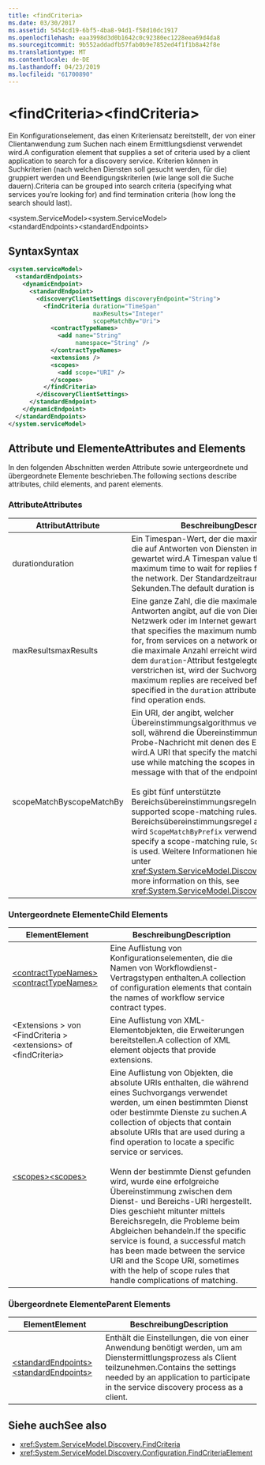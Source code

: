 ```yaml
---
title: <findCriteria>
ms.date: 03/30/2017
ms.assetid: 5454cd19-6bf5-4ba8-94d1-f58d10dc1917
ms.openlocfilehash: eaa3998d3d0b1642c0c92380ec1228eea69d4da8
ms.sourcegitcommit: 9b552addadfb57fab0b9e7852ed4f1f1b8a42f8e
ms.translationtype: MT
ms.contentlocale: de-DE
ms.lasthandoff: 04/23/2019
ms.locfileid: "61700890"
---
```

# <a name="findcriteria"></a><span data-ttu-id="9120f-101">\<findCriteria></span><span class="sxs-lookup"><span data-stu-id="9120f-101">\<findCriteria></span></span>
<span data-ttu-id="9120f-102">Ein Konfigurationselement, das einen Kriteriensatz bereitstellt, der von einer Clientanwendung zum Suchen nach einem Ermittlungsdienst verwendet wird.</span><span class="sxs-lookup"><span data-stu-id="9120f-102">A configuration element that supplies a set of criteria used by a client application to search for a discovery service.</span></span> <span data-ttu-id="9120f-103">Kriterien können in Suchkriterien (nach welchen Diensten soll gesucht werden, für die) gruppiert werden und Beendigungskriterien (wie lange soll die Suche dauern).</span><span class="sxs-lookup"><span data-stu-id="9120f-103">Criteria can be grouped into search criteria (specifying what services you’re looking for) and find termination criteria (how long the search should last).</span></span>  
  
 <span data-ttu-id="9120f-104">\<system.ServiceModel></span><span class="sxs-lookup"><span data-stu-id="9120f-104">\<system.ServiceModel></span></span>  
<span data-ttu-id="9120f-105">\<standardEndpoints></span><span class="sxs-lookup"><span data-stu-id="9120f-105">\<standardEndpoints></span></span>  
  
## <a name="syntax"></a><span data-ttu-id="9120f-106">Syntax</span><span class="sxs-lookup"><span data-stu-id="9120f-106">Syntax</span></span>  
  
```xml  
<system.serviceModel>
  <standardEndpoints>
    <dynamicEndpoint>
      <standardEndpoint>
        <discoveryClientSettings discoveryEndpoint="String">
          <findCriteria duration="TimeSpan"
                        maxResults="Integer"
                        scopeMatchBy="Uri">
            <contractTypeNames>
              <add name="String"
                   namespace="String" />
            </contractTypeNames>
            <extensions />
            <scopes>
              <add scope="URI" />
            </scopes>
          </findCriteria>
        </discoveryClientSettings>
      </standardEndpoint>
    </dynamicEndpoint>
  </standardEndpoints>
</system.serviceModel>
```  
  
## <a name="attributes-and-elements"></a><span data-ttu-id="9120f-107">Attribute und Elemente</span><span class="sxs-lookup"><span data-stu-id="9120f-107">Attributes and Elements</span></span>  
 <span data-ttu-id="9120f-108">In den folgenden Abschnitten werden Attribute sowie untergeordnete und übergeordnete Elemente beschrieben.</span><span class="sxs-lookup"><span data-stu-id="9120f-108">The following sections describe attributes, child elements, and parent elements.</span></span>  
  
### <a name="attributes"></a><span data-ttu-id="9120f-109">Attribute</span><span class="sxs-lookup"><span data-stu-id="9120f-109">Attributes</span></span>  
  
|<span data-ttu-id="9120f-110">Attribut</span><span class="sxs-lookup"><span data-stu-id="9120f-110">Attribute</span></span>|<span data-ttu-id="9120f-111">Beschreibung</span><span class="sxs-lookup"><span data-stu-id="9120f-111">Description</span></span>|  
|---------------|-----------------|  
|<span data-ttu-id="9120f-112">duration</span><span class="sxs-lookup"><span data-stu-id="9120f-112">duration</span></span>|<span data-ttu-id="9120f-113">Ein Timespan-Wert, der die maximale Zeit angibt, die auf Antworten von Diensten im Netzwerk gewartet wird.</span><span class="sxs-lookup"><span data-stu-id="9120f-113">A Timespan value that specifies the maximum time to wait for replies from services on the network.</span></span> <span data-ttu-id="9120f-114">Der Standardzeitraum beträgt 20 Sekunden.</span><span class="sxs-lookup"><span data-stu-id="9120f-114">The default duration is 20 seconds.</span></span>|  
|<span data-ttu-id="9120f-115">maxResults</span><span class="sxs-lookup"><span data-stu-id="9120f-115">maxResults</span></span>|<span data-ttu-id="9120f-116">Eine ganze Zahl, die die maximale Anzahl an Antworten angibt, auf die von Diensten in einem Netzwerk oder im Internet gewartet wird.</span><span class="sxs-lookup"><span data-stu-id="9120f-116">An integer that specifies the maximum number of replies to wait for, from services on a network or the Internet.</span></span> <span data-ttu-id="9120f-117">Wenn die maximale Anzahl erreicht wird, bevor der mit dem `duration`-Attribut festgelegte Zeitraum verstrichen ist, wird der Suchvorgang beendet.</span><span class="sxs-lookup"><span data-stu-id="9120f-117">If maximum replies are received before the value specified in the `duration` attribute has elapsed, the find operation ends.</span></span>|  
|<span data-ttu-id="9120f-118">scopeMatchBy</span><span class="sxs-lookup"><span data-stu-id="9120f-118">scopeMatchBy</span></span>|<span data-ttu-id="9120f-119">Ein URI, der angibt, welcher Übereinstimmungsalgorithmus verwendet werden soll, während die Übereinstimmung der Bereiche der Probe-Nachricht mit denen des Endpunkts ermittelt wird.</span><span class="sxs-lookup"><span data-stu-id="9120f-119">A URI that specify the matching algorithm to use while matching the scopes in the Probe message with that of the endpoint.</span></span><br /><br /> <span data-ttu-id="9120f-120">Es gibt fünf unterstützte Bereichsübereinstimmungsregeln.</span><span class="sxs-lookup"><span data-stu-id="9120f-120">There are five supported scope-matching rules.</span></span> <span data-ttu-id="9120f-121">Wenn keine Bereichsübereinstimmungsregel angegeben wird, wird `ScopeMatchByPrefix` verwendet.</span><span class="sxs-lookup"><span data-stu-id="9120f-121">If you do not specify a scope-matching rule, `ScopeMatchByPrefix` is used.</span></span> <span data-ttu-id="9120f-122">Weitere Informationen hierzu finden Sie unter <xref:System.ServiceModel.Discovery.FindCriteria>.</span><span class="sxs-lookup"><span data-stu-id="9120f-122">For more information on this, see <xref:System.ServiceModel.Discovery.FindCriteria>.</span></span>|  
  
### <a name="child-elements"></a><span data-ttu-id="9120f-123">Untergeordnete Elemente</span><span class="sxs-lookup"><span data-stu-id="9120f-123">Child Elements</span></span>  
  
|<span data-ttu-id="9120f-124">Element</span><span class="sxs-lookup"><span data-stu-id="9120f-124">Element</span></span>|<span data-ttu-id="9120f-125">Beschreibung</span><span class="sxs-lookup"><span data-stu-id="9120f-125">Description</span></span>|  
|-------------|-----------------|  
|[<span data-ttu-id="9120f-126">\<contractTypeNames></span><span class="sxs-lookup"><span data-stu-id="9120f-126">\<contractTypeNames></span></span>](../../../../../docs/framework/configure-apps/file-schema/wcf/contracttypenames.md)|<span data-ttu-id="9120f-127">Eine Auflistung von Konfigurationselementen, die die Namen von Workflowdienst-Vertragstypen enthalten.</span><span class="sxs-lookup"><span data-stu-id="9120f-127">A collection of configuration elements that contain the names of workflow service contract types.</span></span>|  
|<span data-ttu-id="9120f-128">\<Extensions > von \<FindCriteria ></span><span class="sxs-lookup"><span data-stu-id="9120f-128">\<extensions> of \<findCriteria></span></span>|<span data-ttu-id="9120f-129">Eine Auflistung von XML-Elementobjekten, die Erweiterungen bereitstellen.</span><span class="sxs-lookup"><span data-stu-id="9120f-129">A collection of XML element objects that provide extensions.</span></span>|  
|[<span data-ttu-id="9120f-130">\<scopes></span><span class="sxs-lookup"><span data-stu-id="9120f-130">\<scopes></span></span>](../../../../../docs/framework/configure-apps/file-schema/wcf/scopes.md)|<span data-ttu-id="9120f-131">Eine Auflistung von Objekten, die absolute URIs enthalten, die während eines Suchvorgangs verwendet werden, um einen bestimmten Dienst oder bestimmte Dienste zu suchen.</span><span class="sxs-lookup"><span data-stu-id="9120f-131">A collection of objects that contain absolute URIs that are used during a find operation to locate a specific service or services.</span></span><br /><br /> <span data-ttu-id="9120f-132">Wenn der bestimmte Dienst gefunden wird, wurde eine erfolgreiche Übereinstimmung zwischen dem Dienst- und Bereichs-URI hergestellt. Dies geschieht mitunter mittels Bereichsregeln, die Probleme beim Abgleichen behandeln.</span><span class="sxs-lookup"><span data-stu-id="9120f-132">If the specific service is found, a successful match has been made between the service URI and the Scope URI, sometimes with the help of scope rules that handle complications of matching.</span></span>|  
  
### <a name="parent-elements"></a><span data-ttu-id="9120f-133">Übergeordnete Elemente</span><span class="sxs-lookup"><span data-stu-id="9120f-133">Parent Elements</span></span>  
  
|<span data-ttu-id="9120f-134">Element</span><span class="sxs-lookup"><span data-stu-id="9120f-134">Element</span></span>|<span data-ttu-id="9120f-135">Beschreibung</span><span class="sxs-lookup"><span data-stu-id="9120f-135">Description</span></span>|  
|-------------|-----------------|  
|[<span data-ttu-id="9120f-136">\<standardEndpoints></span><span class="sxs-lookup"><span data-stu-id="9120f-136">\<standardEndpoints></span></span>](../../../../../docs/framework/configure-apps/file-schema/wcf/standardendpoints.md)|<span data-ttu-id="9120f-137">Enthält die Einstellungen, die von einer Anwendung benötigt werden, um am Dienstermittlungsprozess als Client teilzunehmen.</span><span class="sxs-lookup"><span data-stu-id="9120f-137">Contains the settings needed by an application to participate in the service discovery process as a client.</span></span>|  
  
## <a name="see-also"></a><span data-ttu-id="9120f-138">Siehe auch</span><span class="sxs-lookup"><span data-stu-id="9120f-138">See also</span></span>

- <xref:System.ServiceModel.Discovery.FindCriteria>
- <xref:System.ServiceModel.Discovery.Configuration.FindCriteriaElement>
